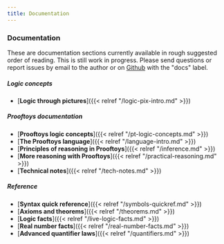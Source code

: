 ```yaml
---
title: Documentation
---
```


### Documentation

These are documentation sections currently available in rough
suggested order of reading.  This is still work in progress.  Please
send questions or report issues by email to the author or on
[Github](https://github.com/crisperdue/prooftoys/issues) with the
"docs" label.

##### Logic concepts

- [**Logic through pictures**]({{< relref "/logic-pix-intro.md" >}})

##### Prooftoys documentation

- [**Prooftoys logic concepts**]({{< relref "/pt-logic-concepts.md" >}})
- [**The Prooftoys language**]({{< relref "/language-intro.md" >}})
- [**Principles of reasoning in Prooftoys**]({{< relref
  "/inference.md" >}})
- [**More reasoning with Prooftoys**]({{< relref
  "/practical-reasoning.md" >}})
- [**Technical notes**]({{< relref "/tech-notes.md" >}})

##### Reference

- [**Syntax quick reference**]({{< relref "/symbols-quickref.md" >}})
- [**Axioms and theorems**]({{< relref "/theorems.md" >}})
- [**Logic facts**]({{< relref "/live-logic-facts.md" >}})
- [**Real number facts**]({{< relref "/real-number-facts.md" >}})
- [**Advanced quantifier laws**]({{< relref "/quantifiers.md" >}})

